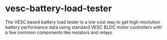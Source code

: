 # vesc-battery-load-tester
The VESC based battery load tester is a low cost way to get high resolution battery performance data using standard VESC BLDC motor controllers with a few common components like resistors and relays.
